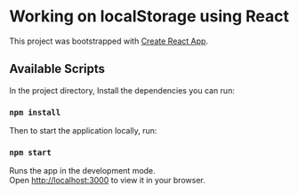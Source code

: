# Working on localStorage using React

This project was bootstrapped with [Create React App](https://github.com/facebook/create-react-app).

## Available Scripts

In the project directory, Install the dependencies you can run:

### `npm install`

Then to start the application locally, run:

### `npm start`

Runs the app in the development mode.\
Open [http://localhost:3000](http://localhost:3000) to view it in your browser.

